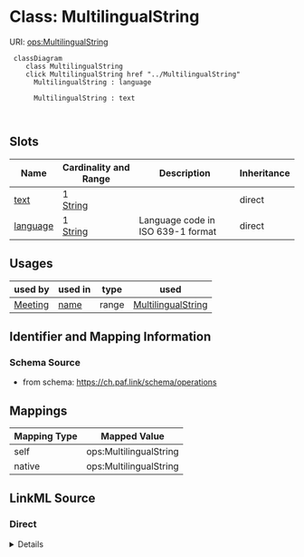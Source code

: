 

# Class: MultilingualString 



URI: [ops:MultilingualString](https://ch.paf.link/schema/operations/MultilingualString)






```mermaid
 classDiagram
    class MultilingualString
    click MultilingualString href "../MultilingualString"
      MultilingualString : language
        
      MultilingualString : text
        
      
```




<!-- no inheritance hierarchy -->


## Slots

| Name | Cardinality and Range | Description | Inheritance |
| ---  | --- | --- | --- |
| [text](text.md) | 1 <br/> [String](String.md) |  | direct |
| [language](language.md) | 1 <br/> [String](String.md) | Language code in ISO 639-1 format | direct |





## Usages

| used by | used in | type | used |
| ---  | --- | --- | --- |
| [Meeting](Meeting.md) | [name](name.md) | range | [MultilingualString](MultilingualString.md) |






## Identifier and Mapping Information







### Schema Source


* from schema: https://ch.paf.link/schema/operations




## Mappings

| Mapping Type | Mapped Value |
| ---  | ---  |
| self | ops:MultilingualString |
| native | ops:MultilingualString |







## LinkML Source

<!-- TODO: investigate https://stackoverflow.com/questions/37606292/how-to-create-tabbed-code-blocks-in-mkdocs-or-sphinx -->

### Direct

<details>
```yaml
name: MultilingualString
from_schema: https://ch.paf.link/schema/operations
slots:
- text
- language

```
</details>

### Induced

<details>
```yaml
name: MultilingualString
from_schema: https://ch.paf.link/schema/operations
attributes:
  text:
    name: text
    from_schema: https://ch.paf.link/schema/operations
    rank: 1000
    alias: text
    owner: MultilingualString
    domain_of:
    - MultilingualString
    range: string
    required: true
  language:
    name: language
    description: Language code in ISO 639-1 format
    from_schema: https://ch.paf.link/schema/operations
    rank: 1000
    alias: language
    owner: MultilingualString
    domain_of:
    - MultilingualString
    range: string
    required: true
    pattern: ^[a-z]{2}$

```
</details>
